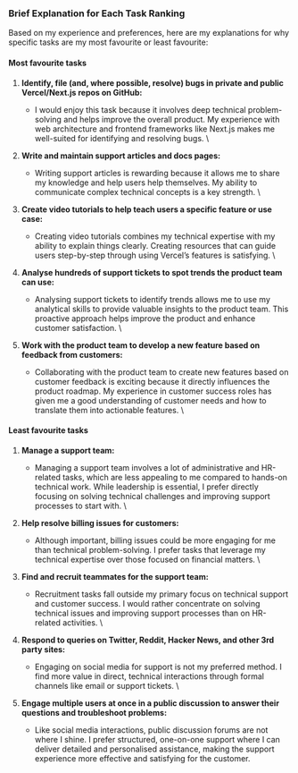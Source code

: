 ### **Brief Explanation for Each Task Ranking**

Based on my experience and preferences, here are my explanations for why specific tasks are my most favourite or least favourite:


#### Most favourite tasks  



1. **Identify, file (and, where possible, resolve) bugs in private and public Vercel/Next.js repos on GitHub:**
    * I would enjoy this task because it involves deep technical problem-solving and helps improve the overall product. My experience with web architecture and frontend frameworks like Next.js makes me well-suited for identifying and resolving bugs. \

2. **Write and maintain support articles and docs pages:**
    * Writing support articles is rewarding because it allows me to share my knowledge and help users help themselves. My ability to communicate complex technical concepts is a key strength. \

3. **Create video tutorials to help teach users a specific feature or use case:**
    * Creating video tutorials combines my technical expertise with my ability to explain things clearly. Creating resources that can guide users step-by-step through using Vercel’s features is satisfying. \

4. **Analyse hundreds of support tickets to spot trends the product team can use:**
    * Analysing support tickets to identify trends allows me to use my analytical skills to provide valuable insights to the product team. This proactive approach helps improve the product and enhance customer satisfaction. \

5. **Work with the product team to develop a new feature based on feedback from customers:**
    * Collaborating with the product team to create new features based on customer feedback is exciting because it directly influences the product roadmap. My experience in customer success roles has given me a good understanding of customer needs and how to translate them into actionable features. \


#### Least favourite tasks  


1. **Manage a support team:**
    * Managing a support team involves a lot of administrative and HR-related tasks, which are less appealing to me compared to hands-on technical work. While leadership is essential, I prefer directly focusing on solving technical challenges and improving support processes to start with. \

2. **Help resolve billing issues for customers:**
    * Although important, billing issues could be more engaging for me than technical problem-solving. I prefer tasks that leverage my technical expertise over those focused on financial matters. \

3. **Find and recruit teammates for the support team:**
    * Recruitment tasks fall outside my primary focus on technical support and customer success. I would rather concentrate on solving technical issues and improving support processes than on HR-related activities. \

4. **Respond to queries on Twitter, Reddit, Hacker News, and other 3rd party sites:**
    * Engaging on social media for support is not my preferred method. I find more value in direct, technical interactions through formal channels like email or support tickets. \

5. **Engage multiple users at once in a public discussion to answer their questions and troubleshoot problems:**
    * Like social media interactions, public discussion forums are not where I shine. I prefer structured, one-on-one support where I can deliver detailed and personalised assistance, making the support experience more effective and satisfying for the customer. 